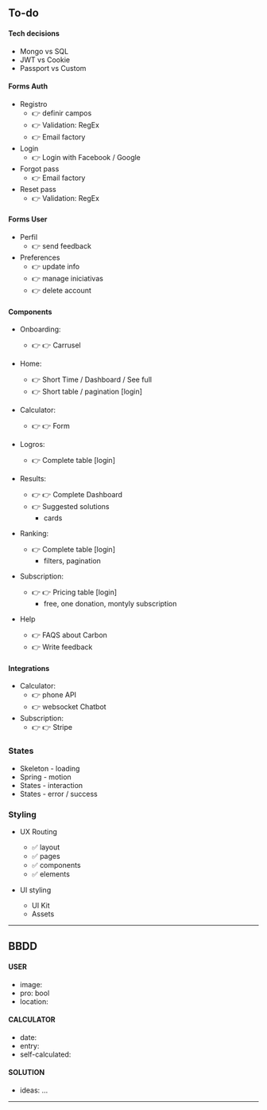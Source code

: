 
## To-do

#### Tech decisions
- Mongo vs SQL
- JWT vs Cookie
- Passport vs Custom


#### Forms Auth
- Registro
  - 👉 definir campos
  - 👉 Validation: RegEx
  - 👉 Email factory
- Login
  - 👉 Login with Facebook / Google
- Forgot pass
  - 👉 Email factory
- Reset pass
  - 👉 Validation: RegEx

#### Forms User
- Perfil
  - 👉 send feedback
- Preferences
  - 👉 update info
  - 👉 manage iniciativas
  - 👉 delete account


#### Components
- Onboarding: 
  - 👉 👉 Carrusel
- Home: 
  - 👉 Short Time / Dashboard / See full
  - 👉 Short table / pagination [login]
- Calculator: 
  - 👉 👉 Form
- Logros: 
  - 👉 Complete table [login]
- Results: 
  - 👉 👉 Complete Dashboard
  - 👉 Suggested solutions
    - cards
- Ranking: 
  - 👉 Complete table [login]
    - filters, pagination
- Subscription: 
  - 👉 👉 Pricing table [login]
    - free, one donation, montyly subscription

- Help
  - 👉 FAQS about Carbon
  - 👉 Write feedback


#### Integrations
- Calculator:
  - 👉 phone API
  - 👉 websocket Chatbot
- Subscription: 
  - 👉 👉 Stripe

### States
- Skeleton - loading
- Spring - motion
- States - interaction 
- States - error / success

### Styling
- UX Routing
  - ✅ layout
  - ✅ pages
  - ✅ components
  - ✅ elements

- UI styling
  - UI Kit
  - Assets


----------------

## BBDD

#### USER
- image:
- pro: bool
- location: 

#### CALCULATOR
- date:
- entry:
- self-calculated: 

#### SOLUTION
- ideas: …


----------------

<!-- 

CALCULATOR: 
👉 Stepper:
- vertical: https://codesandbox.io/s/swtow
- horizontal: https://codesandbox.io/s/8v7m1?file=/src/Stepper.js
- Horizonatl: https://codesandbox.io/s/chakra-stepper-hook-bx8zf


DASHBOARD:
👉 Chart: 
- 


ACCIONES:
🤖  Selector


LOGROS:
🤖  Ver logros


RANKING:

👉 Table:
- https://codesandbox.io/s/o6psn
- https://choc-ui.tech/docs/lists/tables
- https://codesandbox.io/s/chakra-ui-react-table-nextjs-lxvru?file=/src/components/Table/Table.tsx
- https://codesandbox.io/s/leasing-dashboard-93g2m?file=/src/GridView/GridView.js
- https://codesandbox.io/s/react-table-executions-6gjy1?file=/src/App.js

👉 Map:
- 

🤖 Comparador: 
- 

ONBOARDING: 
👉 Carrousel: 
- 


INICIATIVAS:
👉 Stripe: 
- 


 -->
